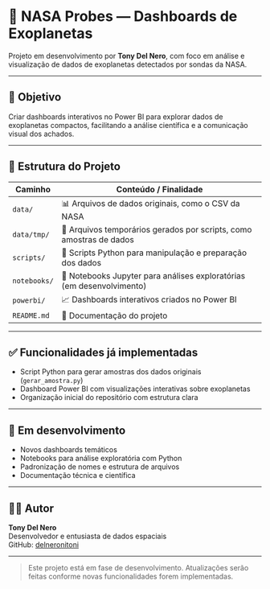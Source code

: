 # 📡 NASA Probes — Dashboards de Exoplanetas

Projeto em desenvolvimento por **Tony Del Nero**, com foco em análise e visualização de dados de exoplanetas detectados por sondas da NASA.

---

## 🚀 Objetivo

Criar dashboards interativos no Power BI para explorar dados de exoplanetas compactos, facilitando a análise científica e a comunicação visual dos achados.

---

## 📁 Estrutura do Projeto


| Caminho                          | Conteúdo / Finalidade                                                                 |
|----------------------------------|----------------------------------------------------------------------------------------|
| `data/`                          | 📊 Arquivos de dados originais, como o CSV da NASA                                    |
| `data/tmp/`                      | 🧪 Arquivos temporários gerados por scripts, como amostras de dados                   |
| `scripts/`                       | 🐍 Scripts Python para manipulação e preparação dos dados                             |
| `notebooks/`                     | 📓 Notebooks Jupyter para análises exploratórias (em desenvolvimento)                |
| `powerbi/`                       | 📈 Dashboards interativos criados no Power BI                                         |
| `README.md`                      | 📘 Documentação do projeto                                                             |


---

## ✅ Funcionalidades já implementadas

- Script Python para gerar amostras dos dados originais (`gerar_amostra.py`)
- Dashboard Power BI com visualizações interativas sobre exoplanetas
- Organização inicial do repositório com estrutura clara

---

## 🔧 Em desenvolvimento

- Novos dashboards temáticos
- Notebooks para análise exploratória com Python
- Padronização de nomes e estrutura de arquivos
- Documentação técnica e científica

---

## 👨‍💻 Autor

**Tony Del Nero**  
Desenvolvedor e entusiasta de dados espaciais  
GitHub: [delneronitoni](https://github.com/delneronitoni)

---

> Este projeto está em fase de desenvolvimento. Atualizações serão feitas conforme novas funcionalidades forem implementadas.

